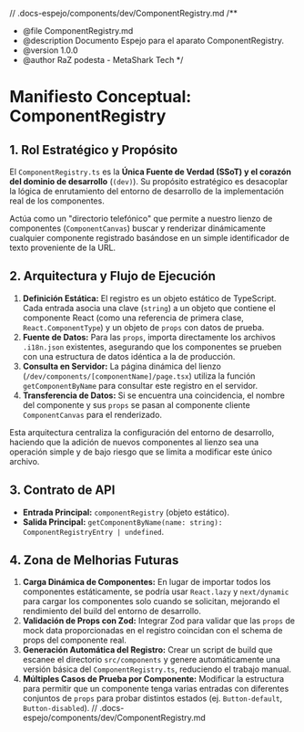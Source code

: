 // .docs-espejo/components/dev/ComponentRegistry.md
/**
 * @file ComponentRegistry.md
 * @description Documento Espejo para el aparato ComponentRegistry.
 * @version 1.0.0
 * @author RaZ podesta - MetaShark Tech
 */

# Manifiesto Conceptual: ComponentRegistry

## 1. Rol Estratégico y Propósito

El `ComponentRegistry.ts` es la **Única Fuente de Verdad (SSoT) y el corazón del dominio de desarrollo** (`(dev)`). Su propósito estratégico es desacoplar la lógica de enrutamiento del entorno de desarrollo de la implementación real de los componentes.

Actúa como un "directorio telefónico" que permite a nuestro lienzo de componentes (`ComponentCanvas`) buscar y renderizar dinámicamente cualquier componente registrado basándose en un simple identificador de texto proveniente de la URL.

## 2. Arquitectura y Flujo de Ejecución

1.  **Definición Estática:** El registro es un objeto estático de TypeScript. Cada entrada asocia una clave (`string`) a un objeto que contiene el componente React (como una referencia de primera clase, `React.ComponentType`) y un objeto de `props` con datos de prueba.
2.  **Fuente de Datos:** Para las `props`, importa directamente los archivos `.i18n.json` existentes, asegurando que los componentes se prueben con una estructura de datos idéntica a la de producción.
3.  **Consulta en Servidor:** La página dinámica del lienzo (`/dev/components/[componentName]/page.tsx`) utiliza la función `getComponentByName` para consultar este registro en el servidor.
4.  **Transferencia de Datos:** Si se encuentra una coincidencia, el nombre del componente y sus `props` se pasan al componente cliente `ComponentCanvas` para el renderizado.

Esta arquitectura centraliza la configuración del entorno de desarrollo, haciendo que la adición de nuevos componentes al lienzo sea una operación simple y de bajo riesgo que se limita a modificar este único archivo.

## 3. Contrato de API

-   **Entrada Principal:** `componentRegistry` (objeto estático).
-   **Salida Principal:** `getComponentByName(name: string): ComponentRegistryEntry | undefined`.

## 4. Zona de Melhorias Futuras

1.  **Carga Dinámica de Componentes:** En lugar de importar todos los componentes estáticamente, se podría usar `React.lazy` y `next/dynamic` para cargar los componentes solo cuando se solicitan, mejorando el rendimiento del build del entorno de desarrollo.
2.  **Validación de Props con Zod:** Integrar Zod para validar que las `props` de mock data proporcionadas en el registro coincidan con el schema de props del componente real.
3.  **Generación Automática del Registro:** Crear un script de build que escanee el directorio `src/components` y genere automáticamente una versión básica del `ComponentRegistry.ts`, reduciendo el trabajo manual.
4.  **Múltiples Casos de Prueba por Componente:** Modificar la estructura para permitir que un componente tenga varias entradas con diferentes conjuntos de `props` para probar distintos estados (ej. `Button-default`, `Button-disabled`).
// .docs-espejo/components/dev/ComponentRegistry.md